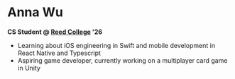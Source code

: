 # Anna Wu

**CS Student @ [Reed College](https://www.reed.edu) '26**

* Learning about iOS engineering in Swift and mobile development in React Native and Typescript
* Aspiring game developer, currently working on a multiplayer card game in Unity

<!--
**annacwu/annacwu** is a ✨ _special_ ✨ repository because its `README.md` (this file) appears on your GitHub profile.

Here are some ideas to get you started:

- 🔭 I’m currently working on ...
- 🌱 I’m currently learning ...
- 👯 I’m looking to collaborate on ...
- 🤔 I’m looking for help with ...
- 💬 Ask me about ...
- 📫 How to reach me: ...
- 😄 Pronouns: ...
- ⚡ Fun fact: ...
-->
